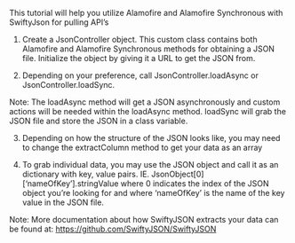 This tutorial will help you utilize Alamofire and Alamofire Synchronous with SwiftyJson for pulling API’s

1) Create a JsonController object. This custom class contains both Alamofire and Alamofire Synchronous methods for obtaining a JSON file. Initialize the object by giving it a URL to get the JSON from.

2) Depending on your preference, call JsonController.loadAsync or JsonController.loadSync.

Note: The loadAsync method will get a JSON asynchronously and custom actions will be needed within the loadAsync method. loadSync will grab the JSON file and store the JSON in a class variable.

3) Depending on how the structure of the JSON looks like, you may need to change the extractColumn method to get your data as an array

4) To grab individual data, you may use the JSON object and call it as an dictionary with key, value pairs. IE. JsonObject[0][‘nameOfKey’].stringValue where 0 indicates the index of the JSON object you’re looking for and where ‘nameOfKey’ is the name of the key value in the JSON file.

Note: More documentation about how SwiftyJSON extracts your data can be found at:
https://github.com/SwiftyJSON/SwiftyJSON
